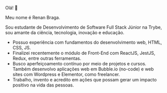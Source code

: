 Olá! 👋

Meu nome é Renan Braga.

Sou estudante de Desenvolvimento de Software Full Stack Júnior na Trybe, sou amante da ciência, tecnologia, inovação e educação.
- Possuo experiência com fundamentos do desenvolvimento web, HTML, CSS, JS.
- Finalizei recentemente o módulo de Front-End com ReactJS, JestJS, Redux, entre outras ferramentas.
- Busco aperfeiçoamento contínuo por meio de projetos e cursos. Também desenvolvo aplicações web em Bubble.io (no-code) e web sites com Wordpress e Elementor, como freelancer.
- Trabalho, invento e acredito em ações que possam gerar um impacto positivo na vida das pessoas.
<!--
**renanpbraga/renanpbraga** is a ✨ _special_ ✨ repository because its `README.md` (this file) appears on your GitHub profile.

Here are some ideas to get you started:

- 🔭 I’m currently working on ...
- 🌱 I’m currently learning ...
- 👯 I’m looking to collaborate on ...
- 🤔 I’m looking for help with ...
- 💬 Ask me about ...
- 📫 How to reach me: ...
- 😄 Pronouns: ...
- ⚡ Fun fact: ...
-->
